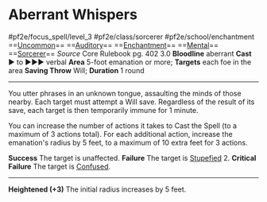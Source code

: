 # Aberrant Whispers
#pf2e/focus_spell/level_3 #pf2e/class/sorcerer #pf2e/school/enchantment 
==[Uncommon](../../../rules/traits/uncommon.md)== ==[Auditory](../../../rules/traits/auditory.md)== ==[Enchantment](../../../rules/traits/enchantment.md)== ==[Mental](../../../rules/traits/mental.md)== ==[Sorcerer](../../../rules/traits/sorcerer.md)==
*Source* Core Rulebook pg. 402 3.0
**Bloodline** aberrant
**Cast** ► to ►►► verbal
**Area** 5-foot emanation or more; **Targets** each foe in the area
**Saving Throw** Will; **Duration** 1 round

---
You utter phrases in an unknown tongue, assaulting the minds of those nearby. Each target must attempt a Will save. Regardless of the result of its save, each target is then temporarily immune for 1 minute.

You can increase the number of actions it takes to Cast the Spell (to a maximum of 3 actions total). For each additional action, increase the emanation's radius by 5 feet, to a maximum of 10 extra feet for 3 actions.

**Success** The target is unaffected.
**Failure** The target is [Stupefied](../../../Conditions/Stupefied.md) 2.
**Critical Failure** The target is [Confused](../../../Conditions/Confused.md).

<hr>

**Heightened (+3)** The initial radius increases by 5 feet.